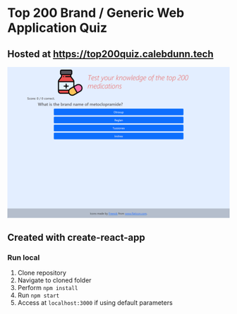 # Top 200 Brand / Generic Web Application Quiz

## Hosted at https://top200quiz.calebdunn.tech

![Website Preview](./website.png)


## Created with create-react-app

### Run local
1. Clone repository
2. Navigate to cloned folder
3. Perform `npm install`
4. Run `npm start`
5. Access at `localhost:3000` if using default parameters